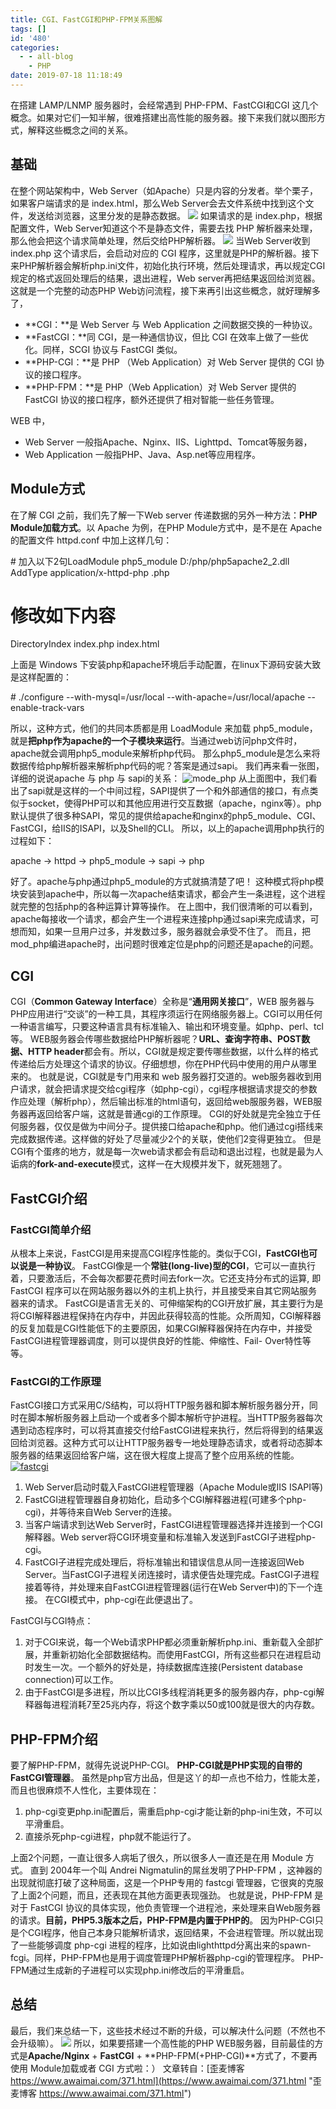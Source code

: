 ```yaml
---
title: CGI、FastCGI和PHP-FPM关系图解
tags: []
id: '480'
categories:
  - - all-blog
    - PHP
date: 2019-07-18 11:18:49
---
```


在搭建 LAMP/LNMP 服务器时，会经常遇到 PHP-FPM、FastCGI和CGI 这几个概念。如果对它们一知半解，很难搭建出高性能的服务器。接下来我们就以图形方式，解释这些概念之间的关系。

## 基础

在整个网站架构中，Web Server（如Apache）只是内容的分发者。举个栗子，如果客户端请求的是 index.html，那么Web Server会去文件系统中找到这个文件，发送给浏览器，这里分发的是静态数据。 [![](https://www.awaimai.com/wp-content/uploads/2018/03/html.png)](https://www.awaimai.com/wp-content/uploads/2018/03/html.png) 如果请求的是 index.php，根据配置文件，Web Server知道这个不是静态文件，需要去找 PHP 解析器来处理，那么他会把这个请求简单处理，然后交给PHP解析器。 [![](https://www.awaimai.com/wp-content/uploads/2018/03/cgi.png)](https://www.awaimai.com/wp-content/uploads/2018/03/cgi.png) 当Web Server收到 index.php 这个请求后，会启动对应的 CGI 程序，这里就是PHP的解析器。接下来PHP解析器会解析php.ini文件，初始化执行环境，然后处理请求，再以规定CGI规定的格式返回处理后的结果，退出进程，Web server再把结果返回给浏览器。这就是一个完整的动态PHP Web访问流程，接下来再引出这些概念，就好理解多了，

*   **CGI：**是 Web Server 与 Web Application 之间数据交换的一种协议。
*   **FastCGI：**同 CGI，是一种通信协议，但比 CGI 在效率上做了一些优化。同样，SCGI 协议与 FastCGI 类似。
*   **PHP-CGI：**是 PHP （Web Application）对 Web Server 提供的 CGI 协议的接口程序。
*   **PHP-FPM：**是 PHP（Web Application）对 Web Server 提供的 FastCGI 协议的接口程序，额外还提供了相对智能一些任务管理。

WEB 中，

*   Web Server 一般指Apache、Nginx、IIS、Lighttpd、Tomcat等服务器，
*   Web Application 一般指PHP、Java、Asp.net等应用程序。

## Module方式

在了解 CGI 之前，我们先了解一下Web server 传递数据的另外一种方法：**PHP Module加载方式**。以 Apache 为例，在PHP Module方式中，是不是在 Apache 的配置文件 httpd.conf 中加上这样几句：

\# 加入以下2句LoadModule php5\_module D:/php/php5apache2\_2.dll
AddType application/x-httpd-php .php

# 修改如下内容
 DirectoryIndex index.php index.html 

上面是 Windows 下安装php和apache环境后手动配置，在linux下源码安装大致是这样配置的：

\# ./configure --with-mysql=/usr/local --with-apache=/usr/local/apache --enable-track-vars

所以，这种方式，他们的共同本质都是用 LoadModule 来加载 php5\_module，就是**把php作为apache的一个子模块来运行**。当通过web访问php文件时，apache就会调用php5\_module来解析php代码。 那么php5\_module是怎么来将数据传给php解析器来解析php代码的呢？答案是通过sapi。 我们再来看一张图，详细的说说apache 与 php 与 sapi的关系： ![mode_php](https://www.awaimai.com/wp-content/uploads/2018/03/1417244404_9526.png "mode_php模式") 从上面图中，我们看出了sapi就是这样的一个中间过程，SAPI提供了一个和外部通信的接口，有点类似于socket，使得PHP可以和其他应用进行交互数据（apache，nginx等）。php默认提供了很多种SAPI，常见的提供给apache和nginx的php5\_module、CGI、FastCGI，给IIS的ISAPI，以及Shell的CLI。 所以，以上的apache调用php执行的过程如下：

apache -> httpd -> php5\_module -> sapi -> php

好了。apache与php通过php5\_module的方式就搞清楚了吧！ 这种模式将php模块安装到apache中，所以每一次apache结束请求，都会产生一条进程，这个进程就完整的包括php的各种运算计算等操作。 在上图中，我们很清晰的可以看到，apache每接收一个请求，都会产生一个进程来连接php通过sapi来完成请求，可想而知，如果一旦用户过多，并发数过多，服务器就会承受不住了。 而且，把mod\_php编进apache时，出问题时很难定位是php的问题还是apache的问题。

## CGI

CGI（**Common Gateway Interface**）全称是“**通用网关接口**”，WEB 服务器与PHP应用进行“交谈”的一种工具，其程序须运行在网络服务器上。CGI可以用任何一种语言编写，只要这种语言具有标准输入、输出和环境变量。如php、perl、tcl等。 WEB服务器会传哪些数据给PHP解析器呢？**URL、查询字符串、POST数据、HTTP header**都会有。所以，CGI就是规定要传哪些数据，以什么样的格式传递给后方处理这个请求的协议。仔细想想，你在PHP代码中使用的用户从哪里来的。 也就是说，CGI就是专门用来和 web 服务器打交道的。web服务器收到用户请求，就会把请求提交给cgi程序（如php-cgi），cgi程序根据请求提交的参数作应处理（解析php），然后输出标准的html语句，返回给web服服务器，WEB服务器再返回给客户端，这就是普通cgi的工作原理。 CGI的好处就是完全独立于任何服务器，仅仅是做为中间分子。提供接口给apache和php。他们通过cgi搭线来完成数据传递。这样做的好处了尽量减少2个的关联，使他们2变得更独立。 但是CGI有个蛋疼的地方，就是每一次web请求都会有启动和退出过程，也就是最为人诟病的**fork-and-execute**模式，这样一在大规模并发下，就死翘翘了。

## FastCGI介绍

### FastCGI简单介绍

从根本上来说，FastCGI是用来提高CGI程序性能的。类似于CGI，**FastCGI也可以说是一种协议**。 FastCGI像是一个**常驻(long-live)型的CGI**，它可以一直执行着，只要激活后，不会每次都要花费时间去fork一次。它还支持分布式的运算, 即 FastCGI 程序可以在网站服务器以外的主机上执行，并且接受来自其它网站服务器来的请求。 FastCGI是语言无关的、可伸缩架构的CGI开放扩展，其主要行为是将CGI解释器进程保持在内存中，并因此获得较高的性能。众所周知，CGI解释器的反复加载是CGI性能低下的主要原因，如果CGI解释器保持在内存中，并接受FastCGI进程管理器调度，则可以提供良好的性能、伸缩性、Fail- Over特性等等。

### FastCGI的工作原理

FastCGI接口方式采用C/S结构，可以将HTTP服务器和脚本解析服务器分开，同时在脚本解析服务器上启动一个或者多个脚本解析守护进程。当HTTP服务器每次遇到动态程序时，可以将其直接交付给FastCGI进程来执行，然后将得到的结果返回给浏览器。这种方式可以让HTTP服务器专一地处理静态请求，或者将动态脚本服务器的结果返回给客户端，这在很大程度上提高了整个应用系统的性能。 [![fastcgi](https://www.awaimai.com/wp-content/uploads/2018/03/fastcgi.png)](https://www.awaimai.com/wp-content/uploads/2018/03/fastcgi.png)

1.  Web Server启动时载入FastCGI进程管理器（Apache Module或IIS ISAPI等)
2.  FastCGI进程管理器自身初始化，启动多个CGI解释器进程(可建多个php-cgi)，并等待来自Web Server的连接。
3.  当客户端请求到达Web Server时，FastCGI进程管理器选择并连接到一个CGI解释器。Web server将CGI环境变量和标准输入发送到FastCGI子进程php-cgi。
4.  FastCGI子进程完成处理后，将标准输出和错误信息从同一连接返回Web Server。当FastCGI子进程关闭连接时，请求便告处理完成。FastCGI子进程接着等待，并处理来自FastCGI进程管理器(运行在Web Server中)的下一个连接。 在CGI模式中，php-cgi在此便退出了。

FastCGI与CGI特点：

1.  对于CGI来说，每一个Web请求PHP都必须重新解析php.ini、重新载入全部扩展，并重新初始化全部数据结构。而使用FastCGI，所有这些都只在进程启动时发生一次。一个额外的好处是，持续数据库连接(Persistent database connection)可以工作。
2.  由于FastCGI是多进程，所以比CGI多线程消耗更多的服务器内存，php-cgi解释器每进程消耗7至25兆内存，将这个数字乘以50或100就是很大的内存数。

## PHP-FPM介绍

要了解PHP-FPM，就得先说说PHP-CGI。 **PHP-CGI就是PHP实现的自带的FastCGI管理器**。 虽然是php官方出品，但是这丫的却一点也不给力，性能太差，而且也很麻烦不人性化，主要体现在：

1.  php-cgi变更php.ini配置后，需重启php-cgi才能让新的php-ini生效，不可以平滑重启。
2.  直接杀死php-cgi进程，php就不能运行了。

上面2个问题，一直让很多人病垢了很久，所以很多人一直还是在用 Module 方式。 直到 2004年一个叫 Andrei Nigmatulin的屌丝发明了PHP-FPM ，这神器的出现就彻底打破了这种局面，这是一个PHP专用的 fastcgi 管理器，它很爽的克服了上面2个问题，而且，还表现在其他方面更表现强劲。 也就是说，PHP-FPM 是对于 FastCGI 协议的具体实现，他负责管理一个进程池，来处理来自Web服务器的请求。**目前，PHP5.3版本之后，PHP-FPM是内置于PHP的**。 因为PHP-CGI只是个CGI程序，他自己本身只能解析请求，返回结果，不会进程管理。所以就出现了一些能够调度 php-cgi 进程的程序，比如说由lighthttpd分离出来的spawn-fcgi。同样，PHP-FPM也是用于调度管理PHP解析器php-cgi的管理程序。 PHP-FPM通过生成新的子进程可以实现php.ini修改后的平滑重启。

## 总结

最后，我们来总结一下，这些技术经过不断的升级，可以解决什么问题（不然也不会升级嘛）。 [![](https://www.awaimai.com/wp-content/uploads/2018/03/update.png)](https://www.awaimai.com/wp-content/uploads/2018/03/update.png) 所以，如果要搭建一个高性能的PHP WEB服务器，目前最佳的方式是**Apache/Nginx** + **FastCGI** + **PHP-FPM(+PHP-CGI)**方式了，不要再使用 Module加载或者 CGI 方式啦：） 文章转自：[歪麦博客 https://www.awaimai.com/371.html](https://www.awaimai.com/371.html "歪麦博客 https://www.awaimai.com/371.html")